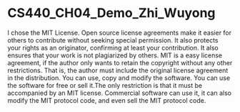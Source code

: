 # CS440_CH04_Demo_Zhi_Wuyong


I chose the MIT License. Open source license agreements make it easier for others to contribute without seeking special permission. It also protects your rights as an originator, confirming at least your contribution. It also ensures that your work is not plagiarized by others. MIT is a easy license agreement, if the author only wants to retain the copyright without any other restrictions. That is, the author must include the original license agreement in the distribution. You can use, copy and modify the software. You can use the software for free or sell it.The only restriction is that it must be accompanied by an MIT license. Commercial software can use it, it can also modify the MIT protocol code, and even sell the MIT protocol code.
